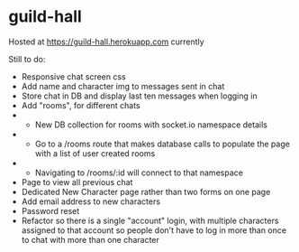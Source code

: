 # guild-hall
Hosted at https://guild-hall.herokuapp.com currently

Still to do:
- Responsive chat screen css
- Add name and character img to messages sent in chat
- Store chat in DB and display last ten messages when logging in
- Add "rooms", for different chats
- - New DB collection for rooms with socket.io namespace details
- - Go to a /rooms route that makes database calls to populate the page with a list of user created rooms
- - Navigating to /rooms/:id will connect to that namespace 
- Page to view all previous chat
- Dedicated New Character page rather than two forms on one page
- Add email address to new characters
- Password reset
- Refactor so there is a single "account" login, with multiple characters assigned to that account so people don't have to log in more than once to chat with more than one character
